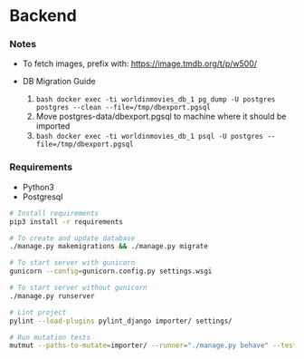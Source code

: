 # Backend


### Notes
* To fetch images, prefix with: https://image.tmdb.org/t/p/w500/

* DB Migration Guide
  1. ```bash docker exec -ti worldinmovies_db_1 pg_dump -U postgres postgres --clean --file=/tmp/dbexport.pgsql ```
  2. Move postgres-data/dbexport.pgsql to machine where it should be imported
  3. ```bash docker exec -ti worldinmovies_db_1 psql -U postgres --file=/tmp/dbexport.pgsql ```



### Requirements

* Python3
* Postgresql


```bash
# Install requirements
pip3 install -r requirements

# To create and update database
./manage.py makemigrations && ./manage.py migrate

# To start server with gunicorn
gunicorn --config=gunicorn.config.py settings.wsgi

# To start server without gunicorn
./manage.py runserver

# Lint project
pylint --load-plugins pylint_django importer/ settings/

# Run mutation tests
mutmut --paths-to-mutate=importer/ --runner="./manage.py behave" --tests-dir=features/ run
```